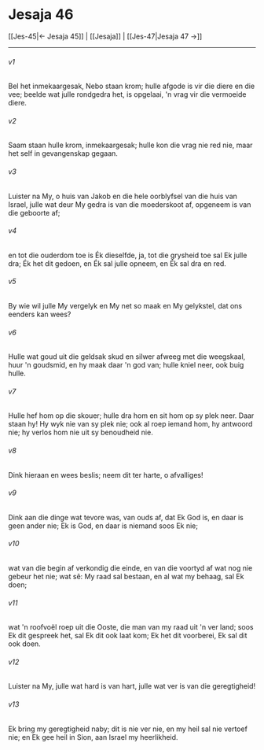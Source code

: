 # Jesaja 46

[[Jes-45|← Jesaja 45]] | [[Jesaja]] | [[Jes-47|Jesaja 47 →]]
***

###### v1
Bel het inmekaargesak, Nebo staan krom; hulle afgode is vir die diere en die vee; beelde wat julle rondgedra het, is opgelaai, 'n vrag vir die vermoeide diere. 
###### v2
Saam staan hulle krom, inmekaargesak; hulle kon die vrag nie red nie, maar het self in gevangenskap gegaan. 
###### v3
Luister na My, o huis van Jakob en die hele oorblyfsel van die huis van Israel, julle wat deur My gedra is van die moederskoot af, opgeneem is van die geboorte af; 
###### v4
en tot die ouderdom toe is Ék dieselfde, ja, tot die grysheid toe sal Ek julle dra; Ék het dit gedoen, en Ék sal julle opneem, en Ék sal dra en red. 
###### v5
By wie wil julle My vergelyk en My net so maak en My gelykstel, dat ons eenders kan wees? 
###### v6
Hulle wat goud uit die geldsak skud en silwer afweeg met die weegskaal, huur 'n goudsmid, en hy maak daar 'n god van; hulle kniel neer, ook buig hulle. 
###### v7
Hulle hef hom op die skouer; hulle dra hom en sit hom op sy plek neer. Daar staan hy! Hy wyk nie van sy plek nie; ook al roep iemand hom, hy antwoord nie; hy verlos hom nie uit sy benoudheid nie. 
###### v8
Dink hieraan en wees beslis; neem dit ter harte, o afvalliges! 
###### v9
Dink aan die dinge wat tevore was, van ouds af, dat Ek God is, en daar is geen ander nie; Ek is God, en daar is niemand soos Ek nie; 
###### v10
wat van die begin af verkondig die einde, en van die voortyd af wat nog nie gebeur het nie; wat sê: My raad sal bestaan, en al wat my behaag, sal Ek doen; 
###### v11
wat 'n roofvoël roep uit die Ooste, die man van my raad uit 'n ver land; soos Ek dit gespreek het, sal Ek dit ook laat kom; Ek het dit voorberei, Ek sal dit ook doen. 
###### v12
Luister na My, julle wat hard is van hart, julle wat ver is van die geregtigheid! 
###### v13
Ek bring my geregtigheid naby; dit is nie ver nie, en my heil sal nie vertoef nie; en Ek gee heil in Sion, aan Israel my heerlikheid. 
